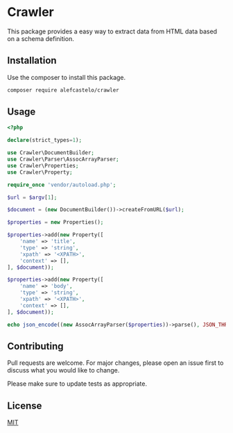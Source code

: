 # Crawler

This package provides a easy way to  extract data from HTML data based on a schema definition.

## Installation

Use the composer to install this package.

```bash
composer require alefcastelo/crawler
```

## Usage

```php
<?php

declare(strict_types=1);

use Crawler\DocumentBuilder;
use Crawler\Parser\AssocArrayParser;
use Crawler\Properties;
use Crawler\Property;

require_once 'vendor/autoload.php';

$url = $argv[1];

$document = (new DocumentBuilder())->createFromURL($url);

$properties = new Properties();

$properties->add(new Property([
    'name' => 'title',
    'type' => 'string',
    'xpath' => '<XPATH>',
    'context' => [],
], $document));

$properties->add(new Property([
    'name' => 'body',
    'type' => 'string',
    'xpath' => '<XPATH>',
    'context' => [],
], $document));

echo json_encode((new AssocArrayParser($properties))->parse(), JSON_THROW_ON_ERROR).PHP_EOL;
```

## Contributing
Pull requests are welcome. For major changes, please open an issue first to discuss what you would like to change.

Please make sure to update tests as appropriate.

## License
[MIT](https://choosealicense.com/licenses/mit/)